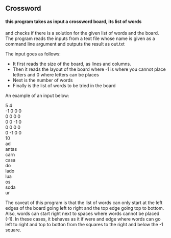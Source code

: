 ## Crossword
#### this program takes as input a crossword board, its list of words
   and checks if there is a solution for the given list of words and
   the board. The program reads the inputs from a text file whose name is given as a command line argument and outputs the result as out.txt
   
   The input goes as follows: 
   - It first reads the size of the board, as lines and columns.
   - Then it reads the layout of the board where -1 is where you cannot place letters and 0 where letters can be places
   - Next is the number of words
   - Finally is the list of words to be tried in the board

An example of an input below:  

5 4  
-1 0 0 0  
0 0 0 0  
0 0 -1 0  
0 0 0 0  
0 -1 0 0  
10  
ad  
antas  
carn  
casa  
do  
lado  
lua  
os  
soda  
ur  

The caveat of this program is that the list of words can only start at the left edges of the board going left to right and the top edge going top to bottom. 
Also, words can start right next to spaces where words cannot be placed (-1). In these cases, it behaves as it if were and edge
where words can go left to right and top to botton from the squares to the right and below the -1 square.


